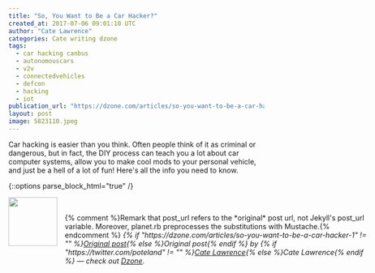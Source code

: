 ```yaml
---
title: "So, You Want to Be a Car Hacker?"
created_at: 2017-07-06 09:01:10 UTC
author: "Cate Lawrence"
categories: Cate writing dzone
tags: 
  - car hacking canbus
  - autonomouscars
  - v2v
  - connectedvehicles
  - defcon
  - hacking
  - iot
publication_url: "https://dzone.com/articles/so-you-want-to-be-a-car-hacker-1"
layout: post
image: 5823110.jpeg
---
```

Car hacking is easier than you think. Often people think of it as criminal or dangerous, but in fact, the DIY process can teach you a lot about car computer systems, allow you to make cool mods to your personal vehicle, and just be a hell of a lot of fun! Here's all the info you need to know.


{::options parse_block_html="true" /}
<div class="author">
   <img src="https://www.rss-specifications.com/rss-spec-rss.gif" style="width: 96px; height: 96;">
   <span style="position: absolute; padding: 32px 15px;">{% comment %}Remark that post_url refers to the *original* post url, not Jekyll's post_url variable. Moreover, planet.rb preprocesses the substitutions with Mustache.{% endcomment %}
      <i>{% if "https://dzone.com/articles/so-you-want-to-be-a-car-hacker-1" != "" %}<a href="https://dzone.com/articles/so-you-want-to-be-a-car-hacker-1">Original post</a>{% else %}Original post{% endif %} by {% if "https://twitter.com/poteland" != "" %}<a href="https://twitter.com/poteland">Cate Lawrence</a>{% else %}Cate Lawrence{% endif %} &mdash; check out <a href="https://dzone.com">Dzone</a>.</i>
  </span>
</div>
